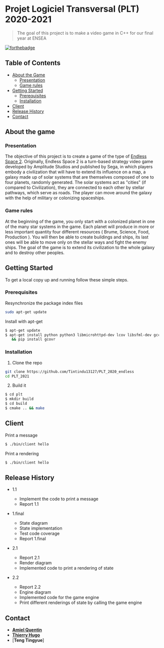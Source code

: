 # Projet Logiciel Transversal (PLT) 2020-2021

> The goal of this project is to make a video game in C++ for our final year at ENSEA 


[![forthebadge](https://forthebadge.com/images/badges/made-with-c-plus-plus.svg)](https://forthebadge.com)



<!-- TABLE OF CONTENTS -->
## Table of Contents

* [About the Game](#about-the-game)
  * [Presentation](#Presentation)
  * [Game rules](#game-rules)
* [Getting Started](#getting-started)
  * [Prerequisites](#prerequisites)
  * [Installation](#installation)
* [Client](#client)
* [Release History](#release-history)
* [Contact](#contact)


## About the game

### Presentation
The objective of this project is to create a game of the type of [Endless Space 2](https://endless-space-2.fandom.com/wiki/Endless_Space_2_Wiki). Originally, Endless Space 2 is a turn-based strategy video game developed by Amplitude Studios and published by Sega, in which players embody a civilization that will have to extend its influence on a map, a galaxy made up of solar systems that are themselves composed of one to four planets, randomly generated. The solar systems act as "cities" (if compared to Civilization), they are connected to each other by stellar pathways, which serve as roads. The player can move around the galaxy with the help of military or colonizing spaceships.

### Game rules

At the beginning of the game, you only start with a colonized planet in one of the many star systems in the game. Each planet will produce in more or less important quantity four different resources ( Brume, Science, Food, Production ).
You will then be able to create buildings and ships, its last ones will be able to move only on the stellar ways and fight the enemy ships. 
The goal of the game is to extend its civilization to the whole galaxy and to destroy other peoples.

## Getting Started

To get a local copy up and running follow these simple steps.

### Prerequisites

Resynchronize the package index files 
```sh
sudo apt-get update
```

Install with apt-get
```sh
$ apt-get update
$ apt-get install python python3 libmicrohttpd-dev lcov libsfml-dev gcc cmake make libxml2-dev dia lcov libboost-all-dev gcovr python-pip \
   && pip install gcovr
```
### Installation

1. Clone the repo
```sh
git clone https://github.com/Tintindu13127/PLT_2020_endless
cd PLT_2021
```

2. Build it
```sh
$ cd plt
$ mkdir build
$ cd build
$ cmake .. && make
```

## Client

Print a message

```sh
$ ./bin/client hello
```

Print a rendering
```sh
$ ./bin/client hello
```

<!-- RELEASE HISTORY-->
## Release History

* 1.1
    * Implement the code to print a message
    * Report 1.1

* 1.final
    * State diagram 
    * State implementation
    * Test code coverage
    * Report 1.final

* 2.1
    * Report 2.1
    * Render diagram
    * Implemented code to print a rendering of state

* 2.2
    * Report 2.2
    * Engine diagram
    * Implemented code for the game engine
    * Print different renderings of state by calling the game engine 

<!-- CONTACT -->
## Contact 

* [**Amiel Quentin**](https://www.linkedin.com/in/quentin-amiel-a29138162/)
* [**Thierry Hugo**](https://www.linkedin.com/in/hugo-thierry-454245170/)
* [**Teng Tingyue**]


